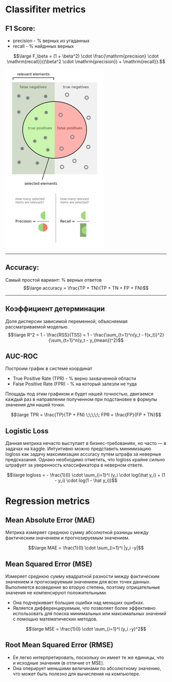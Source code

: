 Classifiter metrics
====

## F1 Score:
* precision - % верных из угаданных
* recall - % найднных верных

$$\large F_\beta = (1 + \beta^2) \cdot \frac{\mathrm{precision} \cdot \mathrm{recall}}{(\beta^2 \cdot \mathrm{precision}) + \mathrm{recall}}.$$

![alt text](f1.png)


-----------------------

## Accuracy:
 Самый простой вариант: % верных ответов
$$\large accuracy = \frac{TP + TN}{TP + TN + FP + FN}$$


-----------------------

## Коэффициент детерминации
Доля дисперсии зависимой переменной, объясняемая рассматриваемой моделью.
$$\large R^2 = 1 - \frac{RSS}{TSS} =  1 - \frac{\sum_{t=1}^n(y_t - f(x_t))^2}{\sum_{t=1}^n(y_t - y_{mean})^2}$$

## AUC-ROC
Построим график в системе координат
* True Positive Rate (TPR) - % верно захваченной области
* False Positive Rate (FPR) - % на который залезли не туда

Площадь под этим графиком и будет нашей точностью, двигаемся каждый раз в направлении полученном при подстановке в формулы значения для нашей точки.

$$\large TPR = \frac{TP}{TP + FN} \;\;\;\;\;  FPR = \frac{FP}{FP + TN}$$


## Logistic Loss
Данная метрика нечасто выступает в бизнес-требованиях, но часто — в задачах на kaggle.
Интуитивно можно представить минимизацию logloss как задачу максимизации accuracy путем штрафа за неверные предсказания. Однако необходимо отметить, что logloss крайне сильно штрафует за уверенность классификатора в неверном ответе.

$$\large logloss = - \frac{1}{l} \cdot \sum_{i=1}^l (y_i \cdot log(\hat y_i) + (1 - y_i) \cdot log(1 - \hat y_i))$$


Regression metrics
==================

## Mean Absolute Error (MAE)
Метрика измеряет среднюю сумму абсолютной разницы между фактическим значением и прогнозируемым значением.

$$\large MAE = \frac{1}{l} \cdot \sum_{i=1}^l |y_i -y|$$

## Mean Squared Error (MSE)
Измеряет среднюю сумму квадратной разности между фактическим значением и прогнозируемым значением для всех точек данных. Выполняется возведение во вторую степень, поэтому отрицательные значения не компенсируют положительными.

* Она подчеркивает большие ошибки над меньших ошибках.
* Является дифференцируемым, что позволяет более эффективно         использовать для поиска минимальных или максимальных значений с помощью математических методов.

$$\large MSE = \frac{1}{l} \cdot \sum_{i=1}^l (y_i -y)^2$$

## Root Mean Squared Error (RMSE)

* Ее легко интерпретировать, поскольку он имеет те же единицы, что и исходные значения (в отличие от MSE). 
* Она оперирует меньшими величинами по абсолютному значению, что может быть полезно для вычисления на компьютере.
